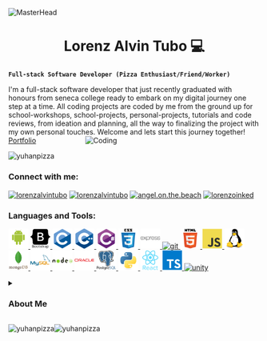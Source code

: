 ![MasterHead](https://64.media.tumblr.com/c5543874b9cbe98da1d20945a45e989b/tumblr_o5a5r9Z9O71tvppquo1_r1_1280.gifv)

<h1 align="center" role="heading" > Lorenz Alvin Tubo 💻 </h1>

**`Full-stack Software Developer (Pizza Enthusiast/Friend/Worker)`**

I'm a full-stack software developer that just recently graduated with honours from seneca college ready to embark on my digital journey one step at a time. All coding projects are coded by me from the ground up for school-workshops, school-projects, personal-projects, tutorials and code reviews, from ideation and planning, all the way to finalizing the project with my own personal touches. Welcome and lets start this journey together! [Portfolio](https://front-end-react-resume.vercel.app/)
<img align="right" alt="Coding" width="350" src="https://i.pinimg.com/originals/e8/f4/53/e8f453469a3ec97ecd354df465d73913.gif">
<p align="left"> <img src="https://komarev.com/ghpvc/?username=yuhanpizza&label=Profile%20views&color=0e75b6&style=flat" alt="yuhanpizza" /> </p>

<h3 align="left" role="heading">Connect with me:</h3>
<p align="left">
<a href="https://lorenzalvintubo@gmail.com" target="blank"><img align="center" src="https://raw.githubusercontent.com/rahuldkjain/github-profile-readme-generator/master/src/images/icons/Social/google.svg" alt="lorenzalvintubo" height="30" width="40"/></a>
<a href="https://linkedin.com/in/lorenzalvintubo" target="blank"><img align="center" src="https://raw.githubusercontent.com/rahuldkjain/github-profile-readme-generator/master/src/images/icons/Social/linked-in-alt.svg" alt="lorenzalvintubo" height="30" width="40" /></a>
<a href="https://fb.com/angel.on.the.beach" target="blank"><img align="center" src="https://raw.githubusercontent.com/rahuldkjain/github-profile-readme-generator/master/src/images/icons/Social/facebook.svg" alt="angel.on.the.beach" height="30" width="40" /></a>
<a href="https://instagram.com/lorenzoinked" target="blank"><img align="center" src="https://raw.githubusercontent.com/rahuldkjain/github-profile-readme-generator/master/src/images/icons/Social/instagram.svg" alt="lorenzoinked" height="30" width="40" /></a>
</p>

<h3 align="left" role="heading">Languages and Tools:</h3>
<p align="left"> <a href="https://developer.android.com" target="_blank" rel="noreferrer"> <img src="https://raw.githubusercontent.com/devicons/devicon/master/icons/android/android-original-wordmark.svg" alt="android" width="40" height="40"/> </a> <a href="https://getbootstrap.com" target="_blank" rel="noreferrer"> <img src="https://raw.githubusercontent.com/devicons/devicon/master/icons/bootstrap/bootstrap-plain-wordmark.svg" alt="bootstrap" width="40" height="40"/> </a> <a href="https://www.cprogramming.com/" target="_blank" rel="noreferrer"> <img src="https://raw.githubusercontent.com/devicons/devicon/master/icons/c/c-original.svg" alt="c" width="40" height="40"/> </a> <a href="https://www.w3schools.com/cpp/" target="_blank" rel="noreferrer"> <img src="https://raw.githubusercontent.com/devicons/devicon/master/icons/cplusplus/cplusplus-original.svg" alt="cplusplus" width="40" height="40"/> </a> <a href="https://www.w3schools.com/cs/" target="_blank" rel="noreferrer"> <img src="https://raw.githubusercontent.com/devicons/devicon/master/icons/csharp/csharp-original.svg" alt="csharp" width="40" height="40"/> </a> <a href="https://www.w3schools.com/css/" target="_blank" rel="noreferrer"> <img src="https://raw.githubusercontent.com/devicons/devicon/master/icons/css3/css3-original-wordmark.svg" alt="css3" width="40" height="40"/> </a> <a href="https://expressjs.com" target="_blank" rel="noreferrer"> <img src="https://raw.githubusercontent.com/devicons/devicon/master/icons/express/express-original-wordmark.svg" alt="express" width="40" height="40"/> </a> <a href="https://git-scm.com/" target="_blank" rel="noreferrer"> <img src="https://www.vectorlogo.zone/logos/git-scm/git-scm-icon.svg" alt="git" width="40" height="40"/> </a> <a href="https://www.w3.org/html/" target="_blank" rel="noreferrer"> <img src="https://raw.githubusercontent.com/devicons/devicon/master/icons/html5/html5-original-wordmark.svg" alt="html5" width="40" height="40"/> </a> <a href="https://developer.mozilla.org/en-US/docs/Web/JavaScript" target="_blank" rel="noreferrer"> <img src="https://raw.githubusercontent.com/devicons/devicon/master/icons/javascript/javascript-original.svg" alt="javascript" width="40" height="40"/> </a> <a href="https://www.linux.org/" target="_blank" rel="noreferrer"> <img src="https://raw.githubusercontent.com/devicons/devicon/master/icons/linux/linux-original.svg" alt="linux" width="40" height="40"/> </a> <a href="https://www.mongodb.com/" target="_blank" rel="noreferrer"> <img src="https://raw.githubusercontent.com/devicons/devicon/master/icons/mongodb/mongodb-original-wordmark.svg" alt="mongodb" width="40" height="40"/> </a> <a href="https://www.mysql.com/" target="_blank" rel="noreferrer"> <img src="https://raw.githubusercontent.com/devicons/devicon/master/icons/mysql/mysql-original-wordmark.svg" alt="mysql" width="40" height="40"/> </a> <a href="https://nodejs.org" target="_blank" rel="noreferrer"> <img src="https://raw.githubusercontent.com/devicons/devicon/master/icons/nodejs/nodejs-original-wordmark.svg" alt="nodejs" width="40" height="40"/> </a> <a href="https://www.oracle.com/" target="_blank" rel="noreferrer"> <img src="https://raw.githubusercontent.com/devicons/devicon/master/icons/oracle/oracle-original.svg" alt="oracle" width="40" height="40"/> </a> <a href="https://www.postgresql.org" target="_blank" rel="noreferrer"> <img src="https://raw.githubusercontent.com/devicons/devicon/master/icons/postgresql/postgresql-original-wordmark.svg" alt="postgresql" width="40" height="40"/> </a> <a href="https://www.python.org" target="_blank" rel="noreferrer"> <img src="https://raw.githubusercontent.com/devicons/devicon/master/icons/python/python-original.svg" alt="python" width="40" height="40"/> </a> <a href="https://reactjs.org/" target="_blank" rel="noreferrer"> <img src="https://raw.githubusercontent.com/devicons/devicon/master/icons/react/react-original-wordmark.svg" alt="react" width="40" height="40"/> </a> <a href="https://www.typescriptlang.org/" target="_blank" rel="noreferrer"> <img src="https://raw.githubusercontent.com/devicons/devicon/master/icons/typescript/typescript-original.svg" alt="typescript" width="40" height="40"/> </a> <a href="https://unity.com/" target="_blank" rel="noreferrer"> <img src="https://www.vectorlogo.zone/logos/unity3d/unity3d-icon.svg" alt="unity" width="40" height="40"/> </a> </p>


<div align="display: flex; align-items: left;">
<details align="left">
<summary><h3 role="heading" >About Me</h3></summary>
<p>Lorenz is an enthusiastic and open-minded individual with a diverse background and a wealth of experiences that have shaped his journey. He holds a Bachelor of Mass Communication degree from Holy Name University, graduating with distinction in 2016.</p>

<p>In addition to his communication degree, Lorenz recently graduated with honors, earning a diploma in Computer Programming from Seneca College in 2022. During his academic pursuits in computer programming, Lorenz built on his passion for knowledge and technology. Prior to his time at Seneca, he ventured into the hospitality industry, accumulating a lustrum's worth of valuable experience in hotel reception and food and beverage services. His career took an international turn as he secured a position as a supervisor overseeing baking and lamination processes at FGF Brands Inc. in Canada.</p>

<p>In 2021, Lorenz relocated to Farnham, Quebec, where he embraced a new role as a shipping supervisor at Lanart Rugs. Here, he contributed to a company dedicated to delivering unique and high-quality products that enhance everyday life.</p>

<p>Lorenz's educational achievements in both communication and computer programming have not only expanded his skill set but have also prepared him for a promising future in the technology sector. With his diverse experiences and recent graduation, he is well-equipped to make significant contributions to any organization or project in the field.</p>

</details>
</div>
<div style="display: flex; align-items: center; ">
<p><img align="left" src="https://github-readme-streak-stats.herokuapp.com/?user=yuhanpizza&" alt="yuhanpizza" /></p>
<p><img align="left" src="https://github-readme-stats.vercel.app/api/top-langs?username=yuhanpizza&show_icons=true&locale=en&layout=compact" alt="yuhanpizza" /></p>
</div>
